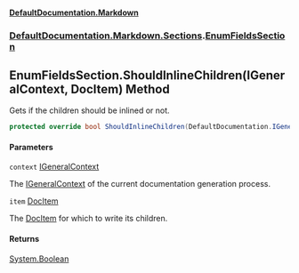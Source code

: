 #### [DefaultDocumentation\.Markdown](../../../../index.md 'index')
### [DefaultDocumentation\.Markdown\.Sections](../../../../index.md#DefaultDocumentation.Markdown.Sections 'DefaultDocumentation\.Markdown\.Sections').[EnumFieldsSection](index.md 'DefaultDocumentation\.Markdown\.Sections\.EnumFieldsSection')

## EnumFieldsSection\.ShouldInlineChildren\(IGeneralContext, DocItem\) Method

Gets if the children should be inlined or not\.

```csharp
protected override bool ShouldInlineChildren(DefaultDocumentation.IGeneralContext context, DefaultDocumentation.Models.DocItem item);
```
#### Parameters

<a name='DefaultDocumentation.Markdown.Sections.EnumFieldsSection.ShouldInlineChildren(DefaultDocumentation.IGeneralContext,DefaultDocumentation.Models.DocItem).context'></a>

`context` [IGeneralContext](https://github.com/Doraku/DefaultDocumentation/blob/master/documentation/api/DefaultDocumentation/IGeneralContext/index.md 'DefaultDocumentation\.IGeneralContext')

The [IGeneralContext](https://github.com/Doraku/DefaultDocumentation/blob/master/documentation/api/DefaultDocumentation/IGeneralContext/index.md 'DefaultDocumentation\.IGeneralContext') of the current documentation generation process\.

<a name='DefaultDocumentation.Markdown.Sections.EnumFieldsSection.ShouldInlineChildren(DefaultDocumentation.IGeneralContext,DefaultDocumentation.Models.DocItem).item'></a>

`item` [DocItem](https://github.com/Doraku/DefaultDocumentation/blob/master/documentation/api/DefaultDocumentation/Models/DocItem/index.md 'DefaultDocumentation\.Models\.DocItem')

The [DocItem](https://github.com/Doraku/DefaultDocumentation/blob/master/documentation/api/DefaultDocumentation/Models/DocItem/index.md 'DefaultDocumentation\.Models\.DocItem') for which to write its children\.

#### Returns
[System\.Boolean](https://docs.microsoft.com/en-us/dotnet/api/System.Boolean 'System\.Boolean')